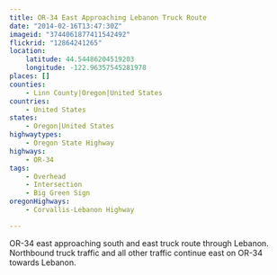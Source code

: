```yaml
---
title: OR-34 East Approaching Lebanon Truck Route
date: "2014-02-16T13:47:30Z"
imageid: "3744061877411542492"
flickrid: "12864241265"
location:
    latitude: 44.54486204519203
    longitude: -122.96357545281978
places: []
counties:
    - Linn County|Oregon|United States
countries:
    - United States
states:
    - Oregon|United States
highwaytypes:
    - Oregon State Highway
highways:
    - OR-34
tags:
    - Overhead
    - Intersection
    - Big Green Sign
oregonHighways:
    - Corvallis-Lebanon Highway

---
```

OR-34 east approaching south and east truck route through Lebanon.  Northbound truck traffic and all other traffic continue east on OR-34 towards Lebanon.